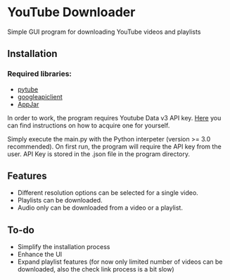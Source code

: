 # YouTube Downloader
Simple GUI program for downloading YouTube videos and playlists

## Installation

### Required libraries:
* [pytube](https://github.com/nficano/pytube)
* [googleapiclient](https://github.com/googleapis/google-api-python-client)
* [AppJar](https://github.com/jarvisteach/appJar/)

In order to work, the program requires Youtube Data v3 API key. [Here](https://rapidapi.com/blog/how-to-get-youtube-api-key/#how-do-you-get-a-youtube-api-key) you can find instructions on how to acquire one for yourself.


Simply execute the main.py with the Python interpeter (version >= 3.0 recommended). On first run, the program will require 
the API key from the user. API Key is stored in the .json file in the program directory.

## Features

* Different resolution options can be selected for a single video. 
* Playlists can be downloaded.
* Audio only can be downloaded from a video or a playlist.

## To-do

* Simplify the installation process
* Enhance the UI
* Expand playlist features (for now only limited number of videos can be downloaded, also the check link process is a bit slow)


